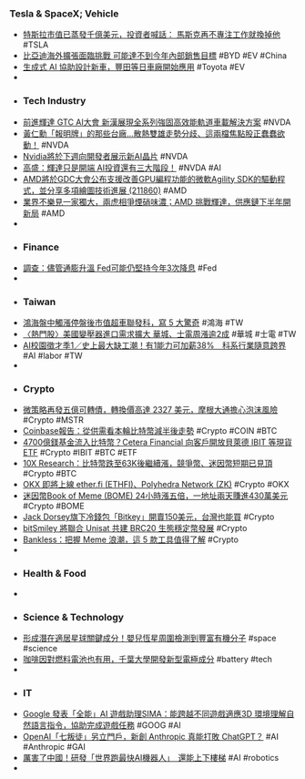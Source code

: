 ### Tesla & SpaceX; Vehicle
- [特斯拉市值已蒸發千億美元，投資者喊話： 馬斯克再不專注工作就換掉他](https://www.techbang.com/posts/113860-tesla-continues-to-plummet-and-investors-shout-musk-will) #TSLA
- [比亞迪海外擴張面臨挑戰 可能達不到今年內部銷售目標](https://news.cnyes.com/news/id/5492942) #BYD #EV #China
- [生成式 AI 協助設計新車，豐田等日車廠開始應用](https://technews.tw/2024/03/16/toyota-honda-and-subaru-using-generative-ai-to-design-new-cars/) #Toyota #EV
-
- ### Tech Industry
- [前進輝達 GTC AI大會 新漢展現全系列強固高效能軌道車載解決方案](https://news.cnyes.com/news/id/5493593) #NVDA
- [黃仁勳「報明牌」的那些台廠...散熱雙雄走勢分歧、這兩檔焦點股正蠢蠢欲動！](https://www.wealth.com.tw/articles/de9b90b7-78e9-4a22-818e-fcc865739a47) #NVDA
- [Nvidia將於下週向開發者展示新AI晶片](https://uanalyze.com.tw/articles/114194848) #NVDA
- [高盛：輝達只是開端 AI投資還有三大階段！](https://news.cnyes.com/news/id/5493500) #NVDA #AI
- [AMD將於GDC大會公布支援改善GPU編程功能的微軟Agility SDK的驅動程式，並分享多項繪圖技術進展 (211860)](https://www.cool3c.com/article/211860) #AMD
- [業界不樂見一家獨大，兩虎相爭煙硝味濃；AMD 挑戰輝達，供應鏈下半年開新局](https://technews.tw/2024/03/16/amd-challenges-nvidia-ai-chip/) #AMD
-
- ### Finance
- [調查：儘管通膨升溫 Fed可能仍堅持今年3次降息](https://news.cnyes.com/news/id/5492927) #Fed
-
- ### Taiwan
- [鴻海盤中觸漲停盤後市值超車聯發科，寫 5 大驚奇](https://finance.technews.tw/2024/03/15/foxconn-market-value-5-surprises/) #鴻海 #TW
- [〈熱門股〉美國變壓器進口需求擴大 華城、士電周漲逾2成](https://news.cnyes.com/news/id/5493474) #華城 #士電 #TW
- [AI校園徵才季1／史上最大缺工潮！有1能力可加薪38%　科系行業隨意跨界](https://www.ctwant.com/article/323658) #AI #labor #TW
-
- ### Crypto
- [微策略再發五億可轉債，轉換價高達 2327 美元，摩根大通擔心泡沫風險](https://abmedia.io/microstrategy-issues-5e-cb-jpmorgan-worries-leverage-bubble) #Crypto #MSTR
- [Coinbase報告：從供需看本輪比特幣減半後走勢](https://www.blocktempo.com/how-will-the-price-of-bitcoin-behave-after-the-halving/) #Crypto #COIN #BTC
- [4700億鎂基金流入比特幣？Cetera Financial 向客戶開放貝萊德 IBIT 等現貨 ETF](https://www.blocktempo.com/cetera-allows-clients-to-invest-in-bitcoin-spot-etf/) #Crypto #IBIT #BTC #ETF
- [10X Research：比特幣跌至63K後繼續漲，競爭幣、迷因幣短期已見頂](https://abmedia.io/10x-research-bitcoin-0315-sell-off-explained) #Crypto #BTC
- [OKX 即將上線 ether.fi (ETHFI)、Polyhedra Network (ZK)](https://www.blocktempo.com/okx-will-soon-list-ether-fi-and-polyhedra-network/) #Crypto #OKX
- [迷因幣Book of Meme (BOME) 24小時漲五倍，一地址兩天賺進430萬美元](https://abmedia.io/solana-memecoin-bome) #Crypto #BOME
- [Jack Dorsey旗下冷錢包「Bitkey」開賣150美元，台灣也能買](https://abmedia.io/block-self-custody-bitcoin-wallet-bitkey) #Crypto
- [bitSmiley 將聯合 Unisat 共建 BRC20 生態穩定幣發展](https://www.blocktempo.com/bitsmiley-will-join-forces-with-unisat-to-build-the-brc20-ecological-stablecoin-development/) #Crypto
- [Bankless：把握 Meme 浪潮，這 5 款工具值得了解](https://zombit.info/bankless-master-memecoins-with-5-must-have-crypto-tools/) #Crypto
-
- ### Health & Food
-
- ### Science & Technology
- [形成潛在適居星球關鍵成分！嬰兒恆星周圍檢測到豐富有機分子](https://technews.tw/2024/03/14/complex-organic-molecule-compound-acetic-acid-ethanol-protostar-iras23385/) #space #science
- [咖啡因對燃料電池也有用，千葉大學開發新型電極成分](https://technews.tw/2024/03/16/chiba-university-discovered-that-caffeine-can-increase-fuel-cell-efficientcy/) #battery #tech
-
- ### IT
- [Google 發表「全能」AI 遊戲助理SIMA：能跨越不同遊戲適應3D 環境理解自然語言指令，協助完成遊戲任務](https://www.kocpc.com.tw/archives/538680) #GOOG #AI
- [OpenAI「七叛徒」另立門戶，新創 Anthropic 真能打敗 ChatGPT？](https://technews.tw/2024/03/16/openai-vs-anthropic/) #AI #Anthropic #GAI
- [厲害了中國！研發「世界跑最快AI機器人」　還能上下樓梯](https://www.mirrormedia.mg/story/20240315edi016) #AI #robotics
-